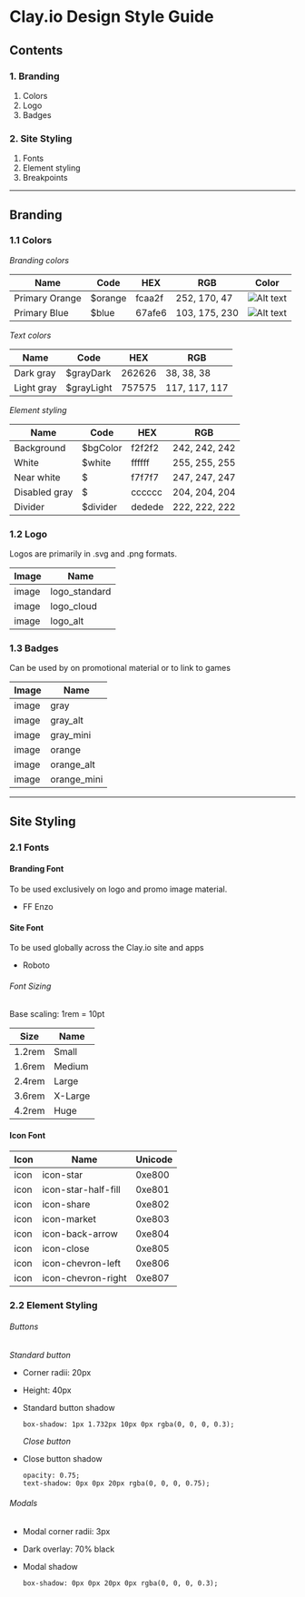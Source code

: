 # Clay.io Design Style Guide

## Contents  

### 1. Branding
  1. Colors
  2. Logo
  3. Badges

### 2. Site Styling
  1. Fonts
  2. Element styling
  3. Breakpoints

---

## Branding

### 1.1 Colors
_Branding colors_  

Name              | Code       | HEX    | RGB           | Color
------------------|------------|--------|---------------|--------
Primary Orange    | $orange    | fcaa2f | 252, 170, 47  | ![Alt text](https://github.com/claydotio/design-assets/blob/master/style_guide_references/branding/colors/primary_orange.png)
Primary Blue      | $blue      | 67afe6 | 103, 175, 230 | ![Alt text](https://github.com/claydotio/design-assets/blob/master/style_guide_references/branding/colors/primary_blue.png) 

_Text colors_  

Name              | Code       | HEX    | RGB
------------------|------------|--------|--------------
Dark gray         | $grayDark  | 262626 | 38, 38, 38
Light gray        | $grayLight | 757575 | 117, 117, 117

_Element styling_  

Name              | Code       | HEX    | RGB
------------------|------------|--------|--------------
Background        | $bgColor   | f2f2f2 | 242, 242, 242
White             | $white     | ffffff | 255, 255, 255
Near white        | $          | f7f7f7 | 247, 247, 247
Disabled gray     | $          | cccccc | 204, 204, 204
Divider           | $divider   | dedede | 222, 222, 222  

### 1.2 Logo
Logos are primarily in .svg and .png formats.  

Image             | Name
------------------|--------------
image             | logo_standard
image             | logo_cloud
image             | logo_alt  

### 1.3 Badges
Can be used by on promotional material or to link to games  

Image             | Name
------------------|--------------
image             | gray
image             | gray_alt
image             | gray_mini
image             | orange
image             | orange_alt
image             | orange_mini  

---

## Site Styling

### 2.1 Fonts

#### Branding Font

To be used exclusively on logo and promo image material.
- FF Enzo

#### Site Font

To be used globally across the Clay.io site and apps
- Roboto

###### Font Sizing

Base scaling: 1rem = 10pt  

Size      | Name
----------|--------
1.2rem    | Small
1.6rem    | Medium
2.4rem    | Large
3.6rem    | X-Large
4.2rem    | Huge  

#### Icon Font

Icon      | Name                  | Unicode
----------|-----------------------|--------
icon      | icon-star             | 0xe800
icon      | icon-star-half-fill   | 0xe801
icon      | icon-share            | 0xe802
icon      | icon-market           | 0xe803
icon      | icon-back-arrow       | 0xe804
icon      | icon-close            | 0xe805
icon      | icon-chevron-left     | 0xe806
icon      | icon-chevron-right    | 0xe807  

### 2.2 Element Styling

###### Buttons
  _Standard button_  
- Corner radii: 20px  
- Height: 40px
- Standard button shadow

  ```
  box-shadow: 1px 1.732px 10px 0px rgba(0, 0, 0, 0.3);
  ```


  _Close button_
- Close button shadow

  ```
  opacity: 0.75;
  text-shadow: 0px 0px 20px rgba(0, 0, 0, 0.75);
  ```


###### Modals

- Modal corner radii: 3px  
- Dark overlay: 70% black  
- Modal shadow

  ```
  box-shadow: 0px 0px 20px 0px rgba(0, 0, 0, 0.3);
  ```
